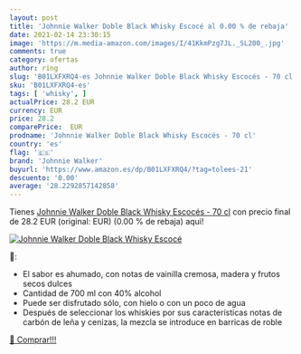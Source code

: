 ```yaml
---
layout: post
title: 'Johnnie Walker Doble Black Whisky Escocé al 0.00 % de rebaja'
date: 2021-02-14 23:30:15
image: 'https://m.media-amazon.com/images/I/41KkmPzg7JL._SL200_.jpg'
comments: true
category: ofertas
author: ring
slug: 'B01LXFXRQ4-es Johnnie Walker Doble Black Whisky Escocés - 70 cl'
sku: 'B01LXFXRQ4-es'
tags: [ 'whisky', ]
actualPrice: 28.2 EUR
currency: EUR
price: 28.2
comparePrice:  EUR
prodname: 'Johnnie Walker Doble Black Whisky Escocés - 70 cl'
country: 'es'
flag: '🇪🇸'
brand: 'Johnnie Walker'
buyurl: 'https://www.amazon.es/dp/B01LXFXRQ4/?tag=tolees-21'
descuento: '0.00'
average: '28.2292857142858'
---
```


Tienes [Johnnie Walker Doble Black Whisky Escocés - 70 cl](https://www.amazon.es/dp/B01LXFXRQ4/?tag=tolees-21) con precio final de  28.2 EUR (original:  EUR) (0.00 %  de rebaja) aqui!

[![Johnnie Walker Doble Black Whisky Escocé](https://m.media-amazon.com/images/I/41KkmPzg7JL._SL200_.jpg)](https://www.amazon.es/dp/B01LXFXRQ4/?tag=tolees-21)

🔎:

- El sabor es ahumado, con notas de vainilla cremosa, madera y frutos secos dulces
- Cantidad de 700 ml con 40% alcohol
- Puede ser disfrutado sólo, con hielo o con un poco de agua
- Después de seleccionar los whiskies por sus características notas de carbón de leña y cenizas, la mezcla se introduce en barricas de roble

[🛒 Comprar!!!](https://www.amazon.es/dp/B01LXFXRQ4/?tag=tolees-21)
